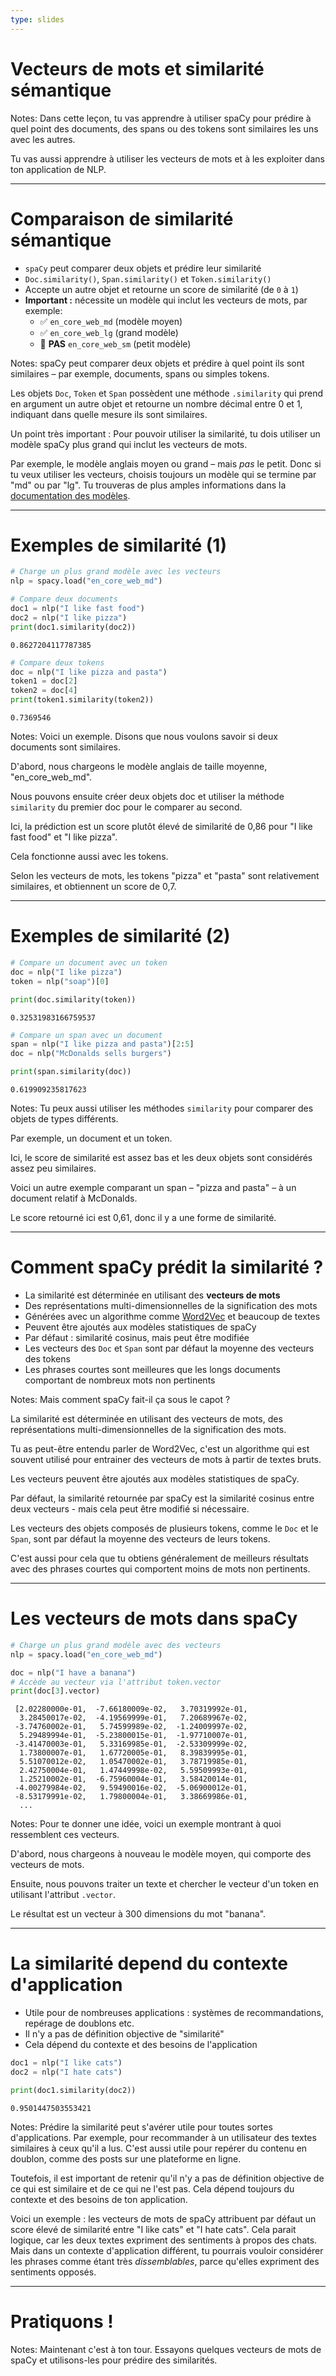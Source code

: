 ```yaml
---
type: slides
---
```


# Vecteurs de mots et similarité sémantique

Notes: Dans cette leçon, tu vas apprendre à utiliser spaCy pour prédire à quel
point des documents, des spans ou des tokens sont similaires les uns avec les
autres.

Tu vas aussi apprendre à utiliser les vecteurs de mots et à les exploiter dans
ton application de NLP.

---

# Comparaison de similarité sémantique

- `spaCy` peut comparer deux objets et prédire leur similarité
- `Doc.similarity()`, `Span.similarity()` et `Token.similarity()`
- Accepte un autre objet et retourne un score de similarité (de `0` à `1`)
- **Important :** nécessite un modèle qui inclut les vecteurs de mots, par
  exemple:
  - ✅ `en_core_web_md` (modèle moyen)
  - ✅ `en_core_web_lg` (grand modèle)
  - 🚫 **PAS** `en_core_web_sm` (petit modèle)

Notes: spaCy peut comparer deux objets et prédire à quel point ils sont
similaires – par exemple, documents, spans ou simples tokens.

Les objets `Doc`, `Token` et `Span` possèdent une méthode `.similarity` qui
prend en argument un autre objet et retourne un nombre décimal entre 0 et 1,
indiquant dans quelle mesure ils sont similaires.

Un point très important : Pour pouvoir utiliser la similarité, tu dois utiliser
un modèle spaCy plus grand qui inclut les vecteurs de mots.

Par exemple, le modèle anglais moyen ou grand – mais _pas_ le petit. Donc si tu
veux utiliser les vecteurs, choisis toujours un modèle qui se termine par "md"
ou par "lg". Tu trouveras de plus amples informations dans la
[documentation des modèles](https://spacy.io/models).

---

# Exemples de similarité (1)

```python
# Charge un plus grand modèle avec les vecteurs
nlp = spacy.load("en_core_web_md")

# Compare deux documents
doc1 = nlp("I like fast food")
doc2 = nlp("I like pizza")
print(doc1.similarity(doc2))
```

```out
0.8627204117787385
```

```python
# Compare deux tokens
doc = nlp("I like pizza and pasta")
token1 = doc[2]
token2 = doc[4]
print(token1.similarity(token2))
```

```out
0.7369546
```

Notes: Voici un exemple. Disons que nous voulons savoir si deux documents sont
similaires.

D'abord, nous chargeons le modèle anglais de taille moyenne, "en_core_web_md".

Nous pouvons ensuite créer deux objets doc et utiliser la méthode `similarity`
du premier doc pour le comparer au second.

Ici, la prédiction est un score plutôt élevé de similarité de 0,86 pour "I like
fast food" et "I like pizza".

Cela fonctionne aussi avec les tokens.

Selon les vecteurs de mots, les tokens "pizza" et "pasta" sont relativement
similaires, et obtiennent un score de 0,7.

---

# Exemples de similarité (2)

```python
# Compare un document avec un token
doc = nlp("I like pizza")
token = nlp("soap")[0]

print(doc.similarity(token))
```

```out
0.32531983166759537
```

```python
# Compare un span avec un document
span = nlp("I like pizza and pasta")[2:5]
doc = nlp("McDonalds sells burgers")

print(span.similarity(doc))
```

```out
0.619909235817623
```

Notes: Tu peux aussi utiliser les méthodes `similarity` pour comparer des objets
de types différents.

Par exemple, un document et un token.

Ici, le score de similarité est assez bas et les deux objets sont considérés
assez peu similaires.

Voici un autre exemple comparant un span – "pizza and pasta" – à un document
relatif à McDonalds.

Le score retourné ici est 0,61, donc il y a une forme de similarité.

---

# Comment spaCy prédit la similarité ?

- La similarité est déterminée en utilisant des **vecteurs de mots**
- Des représentations multi-dimensionnelles de la signification des mots
- Générées avec un algorithme comme
  [Word2Vec](https://en.wikipedia.org/wiki/Word2vec) et beaucoup de textes
- Peuvent être ajoutés aux modèles statistiques de spaCy
- Par défaut : similarité cosinus, mais peut être modifiée
- Les vecteurs des `Doc` et `Span` sont par défaut la moyenne des vecteurs des
  tokens
- Les phrases courtes sont meilleures que les longs documents comportant de
  nombreux mots non pertinents

Notes: Mais comment spaCy fait-il ça sous le capot ?

La similarité est déterminée en utilisant des vecteurs de mots, des
représentations multi-dimensionnelles de la signification des mots.

Tu as peut-être entendu parler de Word2Vec, c'est un algorithme qui est souvent
utilisé pour entrainer des vecteurs de mots à partir de textes bruts.

Les vecteurs peuvent être ajoutés aux modèles statistiques de spaCy.

Par défaut, la similarité retournée par spaCy est la similarité cosinus entre
deux vecteurs - mais cela peut être modifié si nécessaire.

Les vecteurs des objets composés de plusieurs tokens, comme le `Doc` et le
`Span`, sont par défaut la moyenne des vecteurs de leurs tokens.

C'est aussi pour cela que tu obtiens généralement de meilleurs résultats avec
des phrases courtes qui comportent moins de mots non pertinents.

---

# Les vecteurs de mots dans spaCy

```python
# Charge un plus grand modèle avec des vecteurs
nlp = spacy.load("en_core_web_md")

doc = nlp("I have a banana")
# Accède au vecteur via l'attribut token.vector
print(doc[3].vector)
```

```out
 [2.02280000e-01,  -7.66180009e-02,   3.70319992e-01,
  3.28450017e-02,  -4.19569999e-01,   7.20689967e-02,
 -3.74760002e-01,   5.74599989e-02,  -1.24009997e-02,
  5.29489994e-01,  -5.23800015e-01,  -1.97710007e-01,
 -3.41470003e-01,   5.33169985e-01,  -2.53309999e-02,
  1.73800007e-01,   1.67720005e-01,   8.39839995e-01,
  5.51070012e-02,   1.05470002e-01,   3.78719985e-01,
  2.42750004e-01,   1.47449998e-02,   5.59509993e-01,
  1.25210002e-01,  -6.75960004e-01,   3.58420014e-01,
 -4.00279984e-02,   9.59490016e-02,  -5.06900012e-01,
 -8.53179991e-02,   1.79800004e-01,   3.38669986e-01,
  ...
```

Notes: Pour te donner une idée, voici un exemple montrant à quoi ressemblent ces
vecteurs.

D'abord, nous chargeons à nouveau le modèle moyen, qui comporte des vecteurs de
mots.

Ensuite, nous pouvons traiter un texte et chercher le vecteur d'un token en
utilisant l'attribut `.vector`.

Le résultat est un vecteur à 300 dimensions du mot "banana".

---

# La similarité depend du contexte d'application

- Utile pour de nombreuses applications : systèmes de recommandations, repérage
  de doublons etc.
- Il n'y a pas de définition objective de "similarité"
- Cela dépend du contexte et des besoins de l'application

```python
doc1 = nlp("I like cats")
doc2 = nlp("I hate cats")

print(doc1.similarity(doc2))
```

```out
0.9501447503553421
```

Notes: Prédire la similarité peut s'avérer utile pour toutes sortes
d'applications. Par exemple, pour recommander à un utilisateur des textes
similaires à ceux qu'il a lus. C'est aussi utile pour repérer du contenu en
doublon, comme des posts sur une plateforme en ligne.

Toutefois, il est important de retenir qu'il n'y a pas de définition objective
de ce qui est similaire et de ce qui ne l'est pas. Cela dépend toujours du
contexte et des besoins de ton application.

Voici un exemple : les vecteurs de mots de spaCy attribuent par défaut un score
élevé de similarité entre "I like cats" et "I hate cats". Cela parait logique,
car les deux textes expriment des sentiments à propos des chats. Mais dans un
contexte d'application différent, tu pourrais vouloir considérer les phrases
comme étant très _dissemblables_, parce qu'elles expriment des sentiments
opposés.

---

# Pratiquons !

Notes: Maintenant c'est à ton tour. Essayons quelques vecteurs de mots de spaCy
et utilisons-les pour prédire des similarités.
